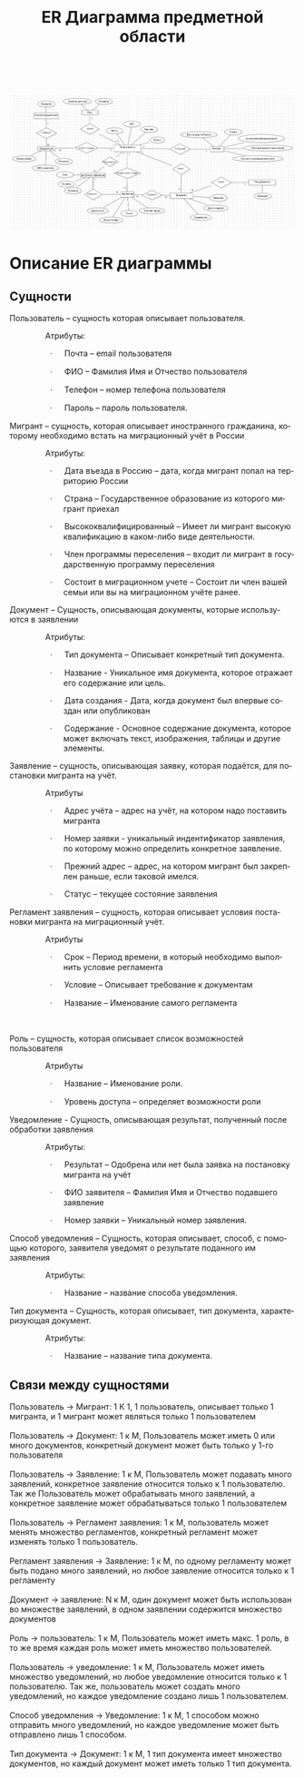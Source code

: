 <br><br><br>
<h1 align="center">ER Диаграмма предметной области</h1>
<br><br><br>

![](https://github.com/tenxdevelop/MigrationProject/blob/main/ERModel.png)

<h1>
Описание ER диаграммы
</h1>

<h2>
Сущности
</h2>
<head>
<meta http-equiv=Content-Type content="text/html; charset=utf-8">
<meta name=Generator content="Microsoft Word 15 (filtered)">

</head>

<body lang=EN-US style='word-wrap:break-word'>

<div class=WordSection1>

<p class=MsoNormal><span lang=RU>Пользователь – сущность которая описывает
пользователя.</span></p>

<p class=MsoNormal><span lang=RU>                Атрибуты</span>: </p>

<p class=MsoListParagraphCxSpFirst style='margin-left:71.4pt;text-indent:-.25in'><span
lang=RU style='font-family:Symbol'>·<span style='font:7.0pt "Times New Roman"'>&nbsp;&nbsp;&nbsp;&nbsp;&nbsp;&nbsp;&nbsp;&nbsp;
</span></span><span lang=RU>Почта – </span>email <span lang=RU>пользователя</span></p>

<p class=MsoListParagraphCxSpMiddle style='margin-left:71.4pt;text-indent:-.25in'><span
lang=RU style='font-family:Symbol'>·<span style='font:7.0pt "Times New Roman"'>&nbsp;&nbsp;&nbsp;&nbsp;&nbsp;&nbsp;&nbsp;&nbsp;
</span></span><span lang=RU>ФИО – Фамилия Имя и Отчество пользователя</span></p>

<p class=MsoListParagraphCxSpMiddle style='margin-left:71.4pt;text-indent:-.25in'><span
lang=RU style='font-family:Symbol'>·<span style='font:7.0pt "Times New Roman"'>&nbsp;&nbsp;&nbsp;&nbsp;&nbsp;&nbsp;&nbsp;&nbsp;
</span></span><span lang=RU>Телефон – номер телефона пользователя</span></p>

<p class=MsoListParagraphCxSpLast style='margin-left:71.4pt;text-indent:-.25in'><span
lang=RU style='font-family:Symbol'>·<span style='font:7.0pt "Times New Roman"'>&nbsp;&nbsp;&nbsp;&nbsp;&nbsp;&nbsp;&nbsp;&nbsp;
</span></span><span lang=RU>Пароль – пароль пользователя.</span></p>

<p class=MsoNormal><span lang=RU>Мигрант – сущность, которая описывает
иностранного гражданина, которому необходимо встать на миграционный учёт в
России</span></p>

<p class=MsoNormal><span lang=RU>                Атрибуты</span>:</p>

<p class=MsoListParagraphCxSpFirst style='margin-left:71.25pt;text-indent:-.25in'><span
lang=RU style='font-family:Symbol'>·<span style='font:7.0pt "Times New Roman"'>&nbsp;&nbsp;&nbsp;&nbsp;&nbsp;&nbsp;&nbsp;&nbsp;
</span></span><span lang=RU>Дата въезда в Россию – дата, когда мигрант попал на
территорию России</span></p>

<p class=MsoListParagraphCxSpMiddle style='margin-left:71.25pt;text-indent:
-.25in'><span lang=RU style='font-family:Symbol'>·<span style='font:7.0pt "Times New Roman"'>&nbsp;&nbsp;&nbsp;&nbsp;&nbsp;&nbsp;&nbsp;&nbsp;
</span></span><span lang=RU>Страна – Государственное образование из которого
мигрант приехал</span></p>

<p class=MsoListParagraphCxSpMiddle style='margin-left:71.25pt;text-indent:
-.25in'><span lang=RU style='font-family:Symbol'>·<span style='font:7.0pt "Times New Roman"'>&nbsp;&nbsp;&nbsp;&nbsp;&nbsp;&nbsp;&nbsp;&nbsp;
</span></span><span lang=RU>Высококвалифицированный – Имеет ли мигрант высокую
квалификацию в каком-либо виде деятельности.</span></p>

<p class=MsoListParagraphCxSpMiddle style='margin-left:71.25pt;text-indent:
-.25in'><span lang=RU style='font-family:Symbol'>·<span style='font:7.0pt "Times New Roman"'>&nbsp;&nbsp;&nbsp;&nbsp;&nbsp;&nbsp;&nbsp;&nbsp;
</span></span><span lang=RU>Член программы переселения – входит ли мигрант в
государственную программу переселения</span></p>

<p class=MsoListParagraphCxSpLast style='margin-left:71.25pt;text-indent:-.25in'><span
lang=RU style='font-family:Symbol'>·<span style='font:7.0pt "Times New Roman"'>&nbsp;&nbsp;&nbsp;&nbsp;&nbsp;&nbsp;&nbsp;&nbsp;
</span></span><span lang=RU>Состоит в миграционном учете – Состоит ли член вашей семьи или
вы на миграционном учёте ранее.</span></p>

<p class=MsoNormal><span lang=RU>Документ – Сущность, описывающая документы,
которые используются в заявлении</span></p>

<p class=MsoNormal><span lang=RU>                Атрибуты</span>:</p>

<p class=MsoListParagraphCxSpFirst style='margin-left:71.25pt;text-indent:-.25in'><span
lang=RU style='font-family:Symbol'>·<span style='font:7.0pt "Times New Roman"'>&nbsp;&nbsp;&nbsp;&nbsp;&nbsp;&nbsp;&nbsp;&nbsp;
</span></span><span lang=RU>Тип документа – Описывает конкретный тип документа.</span></p>

<p class=MsoListParagraphCxSpMiddle style='margin-left:71.25pt;text-indent:
-.25in'><span lang=RU style='font-family:Symbol'>·<span style='font:7.0pt "Times New Roman"'>&nbsp;&nbsp;&nbsp;&nbsp;&nbsp;&nbsp;&nbsp;&nbsp;
</span></span><span lang=RU>Название - <span style='border:none windowtext 1.0pt;
padding:0in'>Уникальное имя документа, которое отражает его содержание или
цель.</span></span></p>

<p class=MsoListParagraphCxSpMiddle style='margin-left:71.25pt;text-indent:
-.25in'><span lang=RU style='font-family:Symbol'>·<span style='font:7.0pt "Times New Roman"'>&nbsp;&nbsp;&nbsp;&nbsp;&nbsp;&nbsp;&nbsp;&nbsp;
</span></span><span lang=RU>Дата создания - <span style='border:none windowtext 1.0pt;
padding:0in'>Дата, когда документ был впервые создан или опубликован</span></span></p>

<p class=MsoListParagraphCxSpLast style='margin-left:71.25pt;text-indent:-.25in'><span
lang=RU style='font-family:Symbol'>·<span style='font:7.0pt "Times New Roman"'>&nbsp;&nbsp;&nbsp;&nbsp;&nbsp;&nbsp;&nbsp;&nbsp;
</span></span><span lang=RU>Содержание - <span style='border:none windowtext 1.0pt;
padding:0in'>Основное содержание документа, которое может включать текст,
изображения, таблицы и другие элементы.</span></span></p>

<p class=MsoNormal><span lang=RU>Заявление – сущность, описывающая заявку,
которая подаётся, для постановки мигранта на учёт.</span></p>

<p class=MsoNormal><span lang=RU>                Атрибуты</span></p>

<p class=MsoListParagraphCxSpFirst style='margin-left:71.25pt;text-indent:-.25in'><span
lang=RU style='font-family:Symbol'>·<span style='font:7.0pt "Times New Roman"'>&nbsp;&nbsp;&nbsp;&nbsp;&nbsp;&nbsp;&nbsp;&nbsp;
</span></span><span lang=RU>Адрес учёта – адрес на учёт, на котором надо
поставить мигранта</span></p>

<p class=MsoListParagraphCxSpMiddle style='margin-left:71.25pt;text-indent:
-.25in'><span lang=RU style='font-family:Symbol'>·<span style='font:7.0pt "Times New Roman"'>&nbsp;&nbsp;&nbsp;&nbsp;&nbsp;&nbsp;&nbsp;&nbsp;
</span></span><span lang=RU>Номер заявки - уникальный индентификатор заявления, по которому можно определить конкретное заявление.</span></p>

<p class=MsoListParagraphCxSpMiddle style='margin-left:71.25pt;text-indent:
-.25in'><span lang=RU style='font-family:Symbol'>·<span style='font:7.0pt "Times New Roman"'>&nbsp;&nbsp;&nbsp;&nbsp;&nbsp;&nbsp;&nbsp;&nbsp;
</span></span><span lang=RU>Прежний адрес – адрес, на котором мигрант был
закреплен раньше, если таковой имелся.</span></p>

<p class=MsoListParagraphCxSpLast style='margin-left:71.25pt;text-indent:-.25in'><span
lang=RU style='font-family:Symbol'>·<span style='font:7.0pt "Times New Roman"'>&nbsp;&nbsp;&nbsp;&nbsp;&nbsp;&nbsp;&nbsp;&nbsp;
</span></span><span lang=RU>Статус – текущее состояние заявления</span></p>

<p class=MsoNormal><span lang=RU>Регламент заявления – сущность, которая описывает
условия постановки мигранта на миграционный учёт.</span></p>

<p class=MsoNormal><span lang=RU>                Атрибуты</span></p>

<p class=MsoListParagraphCxSpFirst style='margin-left:71.25pt;text-indent:-.25in'><span
lang=RU style='font-family:Symbol'>·<span style='font:7.0pt "Times New Roman"'>&nbsp;&nbsp;&nbsp;&nbsp;&nbsp;&nbsp;&nbsp;&nbsp;
</span></span><span lang=RU>Срок – Период времени, в который необходимо выполнить
условие регламента</span></p>

<p class=MsoListParagraphCxSpMiddle style='margin-left:71.25pt;text-indent:
-.25in'><span lang=RU style='font-family:Symbol'>·<span style='font:7.0pt "Times New Roman"'>&nbsp;&nbsp;&nbsp;&nbsp;&nbsp;&nbsp;&nbsp;&nbsp;
</span></span><span lang=RU>Условие – Описывает требование к документам</span></p>

<p class=MsoListParagraphCxSpLast style='margin-left:71.25pt;text-indent:-.25in'><span
lang=RU style='font-family:Symbol'>·<span style='font:7.0pt "Times New Roman"'>&nbsp;&nbsp;&nbsp;&nbsp;&nbsp;&nbsp;&nbsp;&nbsp;
</span></span><span lang=RU>Название – Именование самого регламента</span></p>

<p class=MsoNormal><span lang=RU>&nbsp;</span></p>

<p class=MsoNormal><span lang=RU>Роль – сущность, которая описывает список
возможностей пользователя</span></p>

<p class=MsoNormal><span lang=RU>                Атрибуты</span></p>

<p class=MsoListParagraphCxSpFirst style='margin-left:71.25pt;text-indent:-.25in'><span
lang=RU style='font-family:Symbol'>·<span style='font:7.0pt "Times New Roman"'>&nbsp;&nbsp;&nbsp;&nbsp;&nbsp;&nbsp;&nbsp;&nbsp;
</span></span><span lang=RU>Название – Именование роли.</span></p>

<p class=MsoListParagraphCxSpLast style='margin-left:71.25pt;text-indent:-.25in'><span
lang=RU style='font-family:Symbol'>·<span style='font:7.0pt "Times New Roman"'>&nbsp;&nbsp;&nbsp;&nbsp;&nbsp;&nbsp;&nbsp;&nbsp;
</span></span><span lang=RU>Уровень доступа – определяет возможности роли</span></p>

<p class=MsoNormal><span lang=RU>Уведомление - Сущность, описывающая результат,
полученный после обработки заявления</span></p>

<p class=MsoNormal><span lang=RU>                Атрибуты</span>:</p>

<p class=MsoListParagraphCxSpFirst style='margin-left:71.25pt;text-indent:-.25in'><span
lang=RU style='font-family:Symbol'>·<span style='font:7.0pt "Times New Roman"'>&nbsp;&nbsp;&nbsp;&nbsp;&nbsp;&nbsp;&nbsp;&nbsp;
</span></span><span lang=RU>Результат – Одобрена или нет была заявка на
постановку мигранта на учёт</span></p>

<p class=MsoListParagraphCxSpMiddle style='margin-left:71.25pt;text-indent:
-.25in'><span lang=RU style='font-family:Symbol'>·<span style='font:7.0pt "Times New Roman"'>&nbsp;&nbsp;&nbsp;&nbsp;&nbsp;&nbsp;&nbsp;&nbsp;
</span></span><span lang=RU>ФИО заявителя – Фамилия Имя и Отчество подавшего
заявление</span></p>

<p class=MsoListParagraphCxSpLast style='margin-left:71.25pt;text-indent:-.25in'><span
lang=RU style='font-family:Symbol'>·<span style='font:7.0pt "Times New Roman"'>&nbsp;&nbsp;&nbsp;&nbsp;&nbsp;&nbsp;&nbsp;&nbsp;
</span></span><span lang=RU>Номер заявки – Уникальный номер заявления.</span></p>

<p class=MsoNormal><span lang=RU>Способ уведомления – Сущность, которая
описывает, способ, с помощью которого, заявителя уведомят о результате
поданного им заявления</span></p>

<p class=MsoNormal><span lang=RU>                Атрибуты</span>:</p>

<p class=MsoListParagraph style='margin-left:71.25pt;text-indent:-.25in'><span
lang=EN-GB style='font-family:Symbol'>·<span style='font:7.0pt "Times New Roman"'>&nbsp;&nbsp;&nbsp;&nbsp;&nbsp;&nbsp;&nbsp;&nbsp;
</span></span><span lang=RU>Название – название способа уведомления.</span></p>

<p class=MsoNormal><span lang=RU>Тип документа – Сущность, которая
описывает, тип документа, характеризующая документ.</span></p>

<p class=MsoNormal><span lang=RU>                Атрибуты</span>:</p>

<p class=MsoListParagraph style='margin-left:71.25pt;text-indent:-.25in'><span
lang=EN-GB style='font-family:Symbol'>·<span style='font:7.0pt "Times New Roman"'>&nbsp;&nbsp;&nbsp;&nbsp;&nbsp;&nbsp;&nbsp;&nbsp;
</span></span><span lang=RU>Название – название типа документа.</span></p>

</div>

</body>

<h2>
Связи между сущностями
</h2>

Пользователь -> Мигрант: 1 К 1, 1 пользователь, описывает только 1 мигранта, и 1 мигрант может являться только 1 пользователем
<br><br>
Пользователь -> Документ: 1 к М, Пользователь может иметь 0 или много документов, конкретный документ может быть только у 1-го пользователя
<br><br>
Пользователь -> Заявление: 1 к М, Пользователь может подавать много заявлений, конкретное заявление относится только к 1 пользователю.
Так же Пользователь может обрабатывать много заявлений, а конкретное заявление может обрабатываться только 1 пользователем
<br><br>
Пользователь -> Регламент заявления: 1 к М, пользователь может менять множество регламентов, конкретный регламент может изменять только 1 пользователь.
<br><br>
Регламент заявления -> Заявление: 1 к М, по одному регламенту может быть подано много заявлений, но любое заявление относится только к 1 регламенту
<br><br>
Документ -> заявление: N к М, один документ может быть использован во множестве заявлений, в одном заявлении содержится множество документов
<br><br>
Роль -> пользователь: 1 к М, Пользователь может иметь макс. 1 роль, в то же время каждая роль может иметь множество пользователей.
<br><br>
Пользователь -> уведомление: 1 к М, Пользователь может иметь множество уведомлений, но любое уведомление относится только к 1 пользователю. 
Так же, пользователь может создать много уведомлений, но каждое уведомление создано лишь 1 пользователем.
<br><br>
Способ уведомления -> Уведомление: 1 к М, 1 способом можно отправить много уведомлений, но каждое уведомление может быть отправлено лишь 1 способом.
<br><br>
Тип документа -> Документ: 1 к М, 1 тип документа имеет множество документов, но каждый документ может иметь только 1 тип документа.
